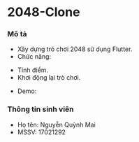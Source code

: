 # 2048-Clone</h3>
### Mô tả</h4>
* Xây dựng trò chơi 2048 sử dụng Flutter.
* Chức năng:
- Tính điểm.
- Khơi động lại trò chơi.
* Demo:

### Thông tin sinh viên
* Họ tên: Nguyễn Quỳnh Mai
* MSSV: 17021292




